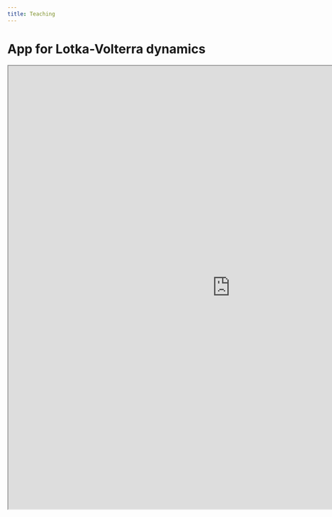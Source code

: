 ```yaml
---
title: Teaching
---
```


# App for Lotka-Volterra dynamics

<iframe src="https://ecomplab.shinyapps.io/lotka-voltera_app/" width="1000" height="1000"></iframe>
